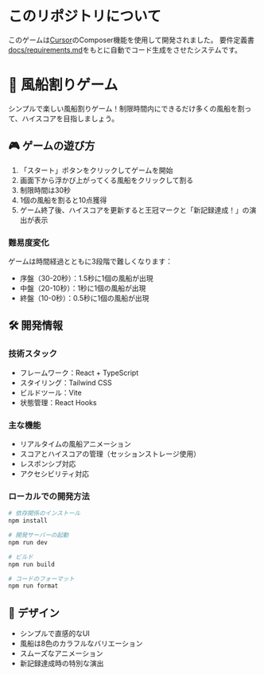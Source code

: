 # このリポジトリについて
このゲームは[Cursor](https://cursor.sh/)のComposer機能を使用して開発されました。
要件定義書[docs/requirements.md](docs/requirements.md)をもとに自動でコード生成をさせたシステムです。


# 🎈 風船割りゲーム

シンプルで楽しい風船割りゲーム！制限時間内にできるだけ多くの風船を割って、ハイスコアを目指しましょう。

## 🎮 ゲームの遊び方

1. 「スタート」ボタンをクリックしてゲームを開始
2. 画面下から浮かび上がってくる風船をクリックして割る
3. 制限時間は30秒
4. 1個の風船を割ると10点獲得
5. ゲーム終了後、ハイスコアを更新すると王冠マークと「新記録達成！」の演出が表示

### 難易度変化

ゲームは時間経過とともに3段階で難しくなります：

- 序盤（30-20秒）：1.5秒に1個の風船が出現
- 中盤（20-10秒）：1秒に1個の風船が出現
- 終盤（10-0秒）：0.5秒に1個の風船が出現

## 🛠️ 開発情報
### 技術スタック

- フレームワーク：React + TypeScript
- スタイリング：Tailwind CSS
- ビルドツール：Vite
- 状態管理：React Hooks

### 主な機能

- リアルタイムの風船アニメーション
- スコアとハイスコアの管理（セッションストレージ使用）
- レスポンシブ対応
- アクセシビリティ対応

### ローカルでの開発方法

```bash
# 依存関係のインストール
npm install

# 開発サーバーの起動
npm run dev

# ビルド
npm run build

# コードのフォーマット
npm run format
```

## 🎨 デザイン

- シンプルで直感的なUI
- 風船は8色のカラフルなバリエーション
- スムーズなアニメーション
- 新記録達成時の特別な演出
